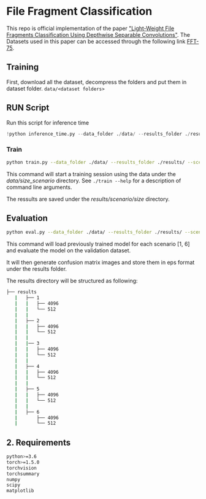 # File Fragment Classification

This repo is official implementation of the paper ["Light-Weight File Fragments Classification Using Depthwise Separable Convolutions"](http://dx.doi.org/10.1007/978-3-031-06975-8_12). The Datasets used in this paper can be accessed through the following link [FFT-75](https://ieee-dataport.org/open-access/file-fragment-type-fft-75-dataset).

## Training

First, download all the dataset, decompress the folders and put them in dataset folder.
`data/<dataset folders>`

## RUN Script
Run this script for inference time

```python
!python inference_time.py --data_folder ./data/ --results_folder ./results/
```

### Train

```bash
python train.py --data_folder ./data/ --results_folder ./results/ --scenario 4 --size 4096 --batch_size 128 --lr 0.002
```

This command will start a training session using the data under the *data/size_scenario* directory. See `./train --help` for a description of command line arguments.

The ressults are saved under the *results/scenario/size* directory.

## Evaluation

```bash
python eval.py --data_folder ./data/ --results_folder ./results/ --scenario 0
```

This command will load previously trained model for each scenario [1, 6] and evaluate the model on the validation dataset.

It will then generate confusion matrix images and store them in eps format under the results folder.

The results directory will be structured as following:

 ```bash
 ├── results
    |   ├── 1
    |   |   ├── 4096
    |   |   └── 512
    |   |
    |   ├── 2
    |   |   ├── 4096
    |   |   └── 512
    |   |
    |   |── 3
    |   |   ├── 4096
    |   |   └── 512
    |   |
    |   ├── 4
    |   |   ├── 4096
    |   |   └── 512
    |   |
    |   ├── 5
    |   |   ├── 4096
    |   |   └── 512
    |   |
    |   ├── 6
    |       ├── 4096
    |       └── 512
 ```

## 2. Requirements

```bash
python>=3.6
torch>=1.5.0
torchvision
torchsummary
numpy
scipy
matplotlib
```
